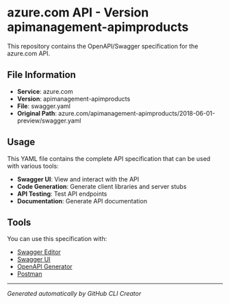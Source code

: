 # azure.com API - Version apimanagement-apimproducts

This repository contains the OpenAPI/Swagger specification for the azure.com API.

## File Information

- **Service**: azure.com
- **Version**: apimanagement-apimproducts
- **File**: swagger.yaml
- **Original Path**: azure.com/apimanagement-apimproducts/2018-06-01-preview/swagger.yaml

## Usage

This YAML file contains the complete API specification that can be used with various tools:

- **Swagger UI**: View and interact with the API
- **Code Generation**: Generate client libraries and server stubs
- **API Testing**: Test API endpoints
- **Documentation**: Generate API documentation

## Tools

You can use this specification with:

- [Swagger Editor](https://editor.swagger.io/)
- [Swagger UI](https://swagger.io/tools/swagger-ui/)
- [OpenAPI Generator](https://openapi-generator.tech/)
- [Postman](https://www.postman.com/)

---

*Generated automatically by GitHub CLI Creator*
